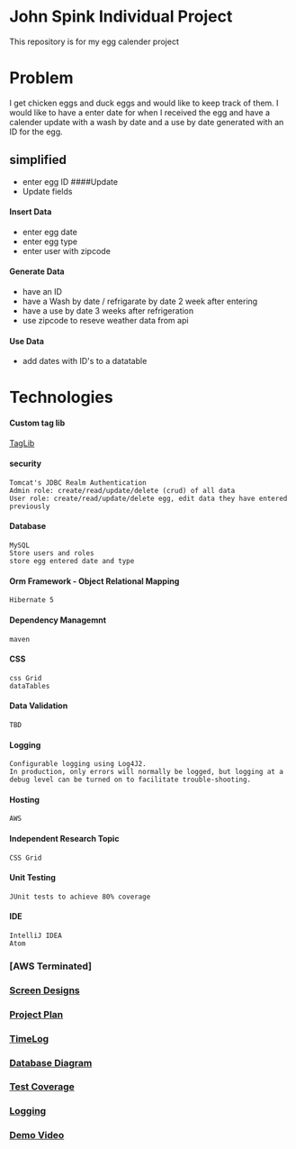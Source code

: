 # John Spink Individual Project

This repository is for my egg calender project 

# Problem 

I get chicken eggs and duck eggs and would like to keep track of them.
I would like to have a enter date for when I received the egg and have a calender update with a wash by date and a use by date generated with an ID for the egg.

## simplified 

* enter egg ID 
####Update 
* Update fields 
 
#### Insert Data
* enter egg date
* enter egg type
* enter user with zipcode
#### Generate Data
* have an ID  
* have a Wash by date / refrigarate by date 2 week after entering
* have a use by date 3 weeks after refrigeration
* use zipcode to reseve weather data from api
#### Use Data
* add dates with ID's to a datatable

# Technologies 
#### Custom tag lib
[TagLib](https://github.com/Norskknight/customTagLib)
#### security
    
    Tomcat's JDBC Realm Authentication
    Admin role: create/read/update/delete (crud) of all data
    User role: create/read/update/delete egg, edit data they have entered previously
#### Database
    MySQL
    Store users and roles
    store egg entered date and type 
#### Orm Framework - Object Relational Mapping
    Hibernate 5
#### Dependency Managemnt 
    maven
#### CSS
    css Grid
    dataTables
#### Data Validation
    TBD
#### Logging
    Configurable logging using Log4J2.
    In production, only errors will normally be logged, but logging at a debug level can be turned on to facilitate trouble-shooting.
#### Hosting
    AWS
#### Independent Research Topic
    CSS Grid
#### Unit Testing
    JUnit tests to achieve 80% coverage
#### IDE
    IntelliJ IDEA
    Atom
    
### [AWS Terminated]
### [Screen Designs](design/Screens.md)
### [Project Plan](Project%20Plan.md)
### [TimeLog](timeLog.md)
### [Database Diagram](design/DB.png)
### [Test Coverage](design/TestCoverage.png)
### [Logging](design/Logging.png)
### [Demo Video](https://www.youtube.com/watch?v=xgMt1UEpXGI&feature=youtu.be)
